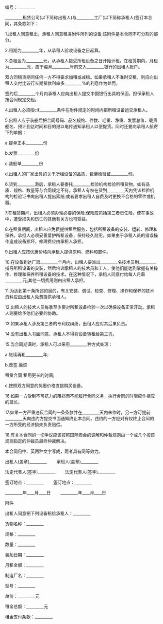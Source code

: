 
 


编号：_________


_________租赁公司(以下简称出租人)与_________工厂(以下简称承租人)签订本合同，其条款如下：


1.出租人同意租出，承租人同意租进附件所列的设备;该附件是本合同不可分割的部分。


2.租期为_________年，从承租人验收设备之日起算。


3.总租金为_________元，从承租人接受所租设备之日开始计租。在租赁期内，月租为_________元，应于每月_________号前交入_________银行的出租人账户。


双方同租赁期间任何一方不得要求加租或减租。如果承租人不准时交租，则应向出租人交付比该行长期贷款利率多_________%的利息作为处罚。


签约后_________个月内承租人应向出租人提交中国银行出具的保函，担保承租人按合同规定交租。


4.出租人必须按cif_________条件在附件规定的时间内把所租设备运交承租人。


5.出租人应于装船后把合同号码、品名规格、件数、毛重、净重、发票总值、载货船名、预计到达时间和目的港以电传通知承租人以便提货。同时还要向承租人航寄下列单据：


a.提单正本_________份


b.发票_________份


c.装船单_________份


d.出租人的厂家出具的关于所租设备的品质、数量检验证_________份。


6.货到_________港后，承租人要委托_________检验机构检验所租货物。如有品质、规格、数量等与合同规定不符，承租人有权在货到_________天内凭该检验机构的检验证书向出租人提出索赔;或者要求出租人自费及时更换不合格的零件或机器。


7.在租赁期间，出租人必须办理必要的保险;保险应包括第三者责任险，使在事故中，遭受损失和伤亡的其他有关方也可受益。


8.在租赁期间，出租人应免费提供租后服务，包括所租设备的安装、运转、修理和保养。承担人必须妥善爱护所租设备，保持经久耐用。如果由于承租人员的错误操作造成设备损坏，修理费应由承租人承担。


9.出租人应按优惠价格向承租人提供原料、燃料和部件。


10.在设备到达厂房_________个月内，出租人要派出_________名技术员到_________指导所租设备的安装，然后培训承租人的技术员和工人，使他们能达到掌握有关操作、修理和保养所租设备的技术。在这种情况下，承租人同意付给每人月薪_________元;其他一切费用则由出租人承担。


11.为达到第十条所述的目的，有关安装、调试、检查、修理、操作和保养的技术资料应由出租人免费提供承租人。


12.出租人的技术人员每季至少要对所租设备检验一次以确保设备正常开动。承租人则要给予他们必要的协助。


13.如果承租人涉及第三者的专利权纠纷，出租人应对其后果负责。


14.没有出租人书面同意，承租人不得将设备转租给第三方。


15.当合同期满时，承租人可以采用_________种方式处理：


a.继续再租_________年;


b.改签
融资

租赁合同
租用更长的时间;


c.按照双方同意的优惠价格直接购买设备。


16.如果一方受到不可抗力的阻挡而不能履行合同义务，执行合同的时限应作相应的延长。


17.如果一方严重违反合同的一条条款并在_________天内未作时，另一方可提前_________天向违约方提交书面通知终止本合同。违约的一方应对有权终止合同的一方所受的经济损失负责赔偿。


18.有关本合同的一切争议应该按照国际商会的调解和仲裁规则由一个或几个按该规则指定的仲裁员最终仲裁解决。


本合同用中、英两种文字写成，两者具有同等效力。


出租人(盖章)_________ 　　承租人(盖章)_________


法定代表人(签字)_________ 　　法定代表人(签字)_________


签订地点：_________ 　　签订地点：_________


_________年____月____日　　 _________年____月____日


附件


出租人同意把下列设备租给承租人：_________


货物名称：_________


规格：_________


数量：_________


装船日期：_________


月租金额：_________


制造厂名：_________


型号：_________


单价：_________元


租金总额：_________元


租金支付条款：_________.
 


 

 
 
 
 
 
  


  
 

  


  


  
 
 
 
 

